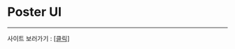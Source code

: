 # Poster UI

---

사이트 보러가기 : [[클릭]]('https://jaehwan-space.github.io/js-homework/mission-02/index.html')
